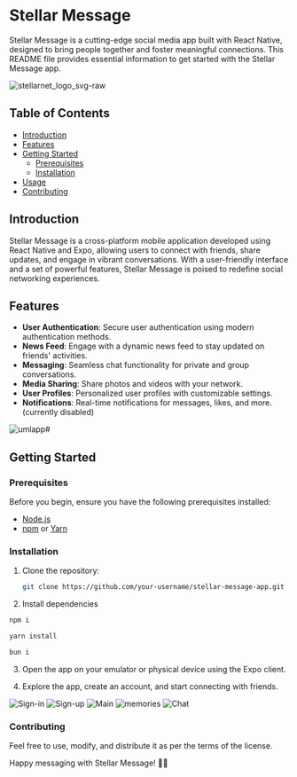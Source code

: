 # Stellar Message

Stellar Message is a cutting-edge social media app built with React Native, designed to bring people together and foster meaningful connections. This README file provides essential information to get started with the Stellar Message app.

![stellarnet_logo_svg-raw](https://github.com/dsrcr/stellar-message/assets/91333841/e1294e32-df85-42e5-94bf-9612ee86d286)

## Table of Contents

- [Introduction](#introduction)
- [Features](#features)
- [Getting Started](#getting-started)
  - [Prerequisites](#prerequisites)
  - [Installation](#installation)
- [Usage](#usage)
- [Contributing](#contributing)

## Introduction

Stellar Message is a cross-platform mobile application developed using React Native and Expo, allowing users to connect with friends, share updates, and engage in vibrant conversations. With a user-friendly interface and a set of powerful features, Stellar Message is poised to redefine social networking experiences.

## Features

- **User Authentication**: Secure user authentication using modern authentication methods.
- **News Feed**: Engage with a dynamic news feed to stay updated on friends' activities.
- **Messaging**: Seamless chat functionality for private and group conversations.
- **Media Sharing**: Share photos and videos with your network.
- **User Profiles**: Personalized user profiles with customizable settings.
- **Notifications**: Real-time notifications for messages, likes, and more. (currently disabled)

![umlapp](https://github.com/dsrcr/stellar-message/assets/91333841/4da102a2-e84a-4f59-9751-0764ac4e9aad)# 

## Getting Started

### Prerequisites

Before you begin, ensure you have the following prerequisites installed:

- [Node.js](https://nodejs.org/)
- [npm](https://www.npmjs.com/) or [Yarn](https://yarnpkg.com/)

### Installation

1. Clone the repository:

   ```bash
   git clone https://github.com/your-username/stellar-message-app.git
   ```

2. Install dependencies

```bash
npm i
```

```bash
yarn install
```

```bash
bun i
```

3. Open the app on your emulator or physical device using the Expo client.

4. Explore the app, create an account, and start connecting with friends.

![Sign-in](https://github.com/dsrcr/stellar-message/assets/91333841/1063f549-6c3c-4a52-bd5a-54d5a915010c)
![Sign-up](https://github.com/dsrcr/stellar-message/assets/91333841/eb316734-45b1-4f49-96e6-3c9922daee4a)
![Main](https://github.com/dsrcr/stellar-message/assets/91333841/b58bf979-76e6-4f90-a72a-88d0c7c7d5a4)
![memories](https://github.com/dsrcr/stellar-message/assets/91333841/ca07287b-3545-433a-bcee-ef31c86f0041)
![Chat](https://github.com/dsrcr/stellar-message/assets/91333841/ae9b4d08-1086-4be9-bba7-4c49e994993a)


### Contributing
Feel free to use, modify, and distribute it as per the terms of the license.

Happy messaging with Stellar Message! 🚀✨

